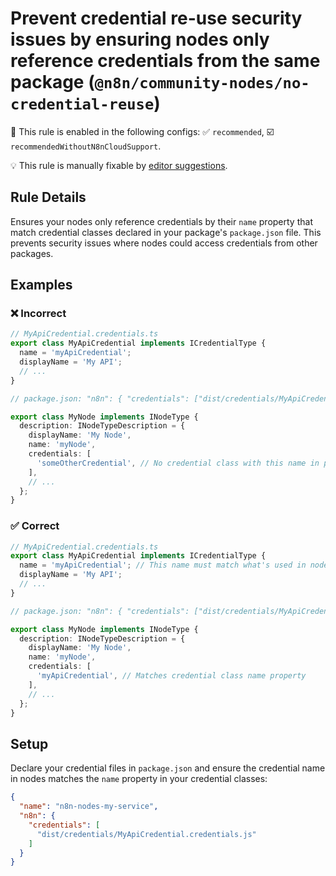 # Prevent credential re-use security issues by ensuring nodes only reference credentials from the same package (`@n8n/community-nodes/no-credential-reuse`)

💼 This rule is enabled in the following configs: ✅ `recommended`, ☑️ `recommendedWithoutN8nCloudSupport`.

💡 This rule is manually fixable by [editor suggestions](https://eslint.org/docs/latest/use/core-concepts#rule-suggestions).

<!-- end auto-generated rule header -->

## Rule Details

Ensures your nodes only reference credentials by their `name` property that match credential classes declared in your package's `package.json` file. This prevents security issues where nodes could access credentials from other packages.

## Examples

### ❌ Incorrect

```typescript
// MyApiCredential.credentials.ts
export class MyApiCredential implements ICredentialType {
  name = 'myApiCredential';
  displayName = 'My API';
  // ...
}

// package.json: "n8n": { "credentials": ["dist/credentials/MyApiCredential.credentials.js"] }

export class MyNode implements INodeType {
  description: INodeTypeDescription = {
    displayName: 'My Node',
    name: 'myNode',
    credentials: [
      'someOtherCredential', // No credential class with this name in package
    ],
    // ...
  };
}
```

### ✅ Correct

```typescript
// MyApiCredential.credentials.ts
export class MyApiCredential implements ICredentialType {
  name = 'myApiCredential'; // This name must match what's used in nodes
  displayName = 'My API';
  // ...
}

// package.json: "n8n": { "credentials": ["dist/credentials/MyApiCredential.credentials.js"] }

export class MyNode implements INodeType {
  description: INodeTypeDescription = {
    displayName: 'My Node',
    name: 'myNode',
    credentials: [
      'myApiCredential', // Matches credential class name property
    ],
    // ...
  };
}
```

## Setup

Declare your credential files in `package.json` and ensure the credential name in nodes matches the `name` property in your credential classes:

```json
{
  "name": "n8n-nodes-my-service",
  "n8n": {
    "credentials": [
      "dist/credentials/MyApiCredential.credentials.js"
    ]
  }
}
```
